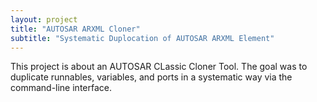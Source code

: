 ```yaml
---
layout: project
title: "AUTOSAR ARXML Cloner"
subtitle: "Systematic Duplocation of AUTOSAR ARXML Element"
---
```


This project is about an AUTOSAR CLassic Cloner Tool. The goal was to duplicate runnables, variables, and ports in a systematic way via the command-line interface.

